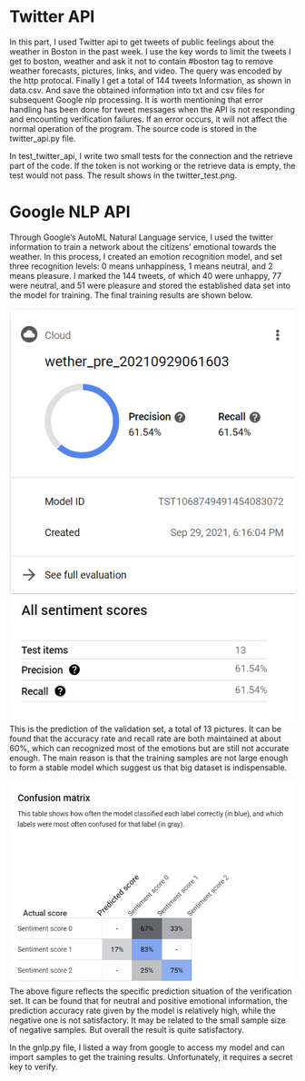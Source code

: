 # Twitter API
In this part, I used Twitter api to get tweets of public feelings about the weather in Boston in the past week. I use the key words to limit the tweets I get to boston, weather and ask it not to contain #boston tag to remove weather forecasts, pictures, links, and video. The query was encoded by the http protocal. Finally I get a total of 144 tweets Information, as shown in data.csv. And save the obtained information into txt and csv files for subsequent Google nlp processing. It is worth mentioning that error handling has been done for tweet messages when the API is not responding and encounting verification failures. If an error occurs, it will not affect the normal operation of the program. The source code is stored in the twitter_api.py file.

In test_twitter_api, I write two small tests for the connection and the retrieve part of the code. If the token is not working or the retrieve data is empty, the test would not pass. The result shows in the twitter_test.png. 
# Google NLP API
Through Google’s AutoML Natural Language service, I used the twitter information to train a network about the citizens’ emotional towards the weather. In this process, I created an emotion recognition model, and set three recognition levels: 0 means unhappiness, 1 means neutral, and 2 means pleasure. I marked the 144 tweets, of which 40 were unhappy, 77 were neutral, and 51 were pleasure and stored the established data set into the model for training. The final training results are shown below.

![](/images/precise.png)![](/images/score.png)
This is the prediction of the validation set, a total of 13 pictures. It can be found that the accuracy rate and recall rate are both maintained at about 60%, which can  recognized most of the emotions but are still not accurate enough. The main reason is that the training samples are not large enough to form a stable model which suggest us that big dataset is indispensable.

![](/images/matrix.png)
The above figure reflects the specific prediction situation of the verification set. It can be found that for neutral and positive emotional information, the prediction accuracy rate given by the model is relatively high, while the negative one is not satisfactory. It may be related to the small sample size of negative samples. But overall the result is quite satisfactory.

In the gnlp.py file, I listed a way from google to access my model and can import samples to get the training results. Unfortunately, it requires a secret key to verify.

